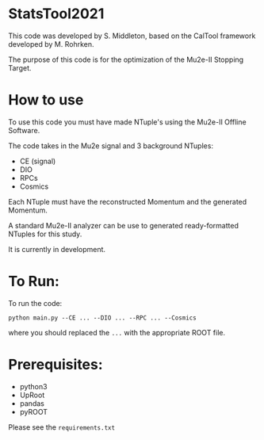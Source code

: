 # StatsTool2021

This code was developed by S. Middleton, based on the CalTool framework developed by M. Rohrken.

The purpose of this code is for the optimization of the Mu2e-II Stopping Target.

# How to use

To use this code you must have made NTuple's using the Mu2e-II Offline Software.

The code takes in the Mu2e signal and 3 background NTuples:

* CE (signal)
* DIO
* RPCs
* Cosmics

Each NTuple must have the reconstructed Momentum and the generated Momentum.

A standard Mu2e-II analyzer can be use to generated ready-formatted NTuples for this study.

It is currently in development.

# To Run:

To run the code:

```python main.py --CE ... --DIO ... --RPC ... --Cosmics```

where you should replaced the ```...``` with the appropriate ROOT file.

# Prerequisites:

* python3
* UpRoot
* pandas
* pyROOT

Please see the ```requirements.txt```
